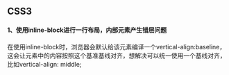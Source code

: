## CSS3

#### 1、使用inline-block进行一行布局，内部元素产生错层问题
在使用inline-block时，浏览器会默认给该元素编译一个vertical-align:baseline，这会让元素中的内容按照这个基准基线对齐，想解决可以统一使用一个基线对齐，比如vertical-align: middle;

